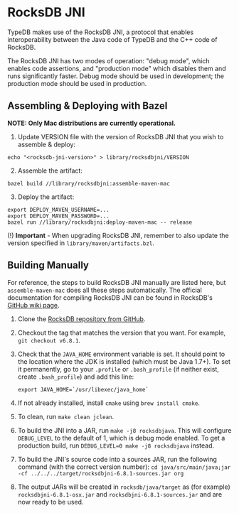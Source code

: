 # RocksDB JNI

TypeDB makes use of the RocksDB JNI, a protocol that enables interoperability between the Java code of TypeDB and the
C++ code of RocksDB.

The RocksDB JNI has two modes of operation: "debug mode", which enables code assertions, and "production mode" which
disables them and runs significantly faster. Debug mode should be used in development; the production mode should be
used in production.

## Assembling & Deploying with Bazel

**NOTE: Only Mac distributions are currently operational.**


1. Update VERSION file with the version of RocksDB JNI that you wish to assemble & deploy:
```
echo "<rocksdb-jni-version>" > library/rocksdbjni/VERSION
```

2. Assemble the artifact:
```
bazel build //library/rocksdbjni:assemble-maven-mac
```

3. Deploy the artifact:
```
export DEPLOY_MAVEN_USERNAME=...
export DEPLOY_MAVEN_PASSWORD=...
bazel run //library/rocksdbjni:deploy-maven-mac -- release
```

(!) **Important** - When upgrading RocksDB JNI, remember to also update the version specified in `library/maven/artifacts.bzl`.

## Building Manually 

For reference, the steps to build RocksDB JNI manually are listed here, but `assemble-maven-mac` does all these steps automatically.
The official documentation for compiling RocksDB JNI can be found in RocksDB's [GitHub wiki page](https://github.com/facebook/rocksdb/wiki/RocksJava-Basics).

1. Clone the [RocksDB repository from GitHub](https://github.com/facebook/rocksdb).

2. Checkout the tag that matches the version that you want. For example, `git checkout v6.8.1`.

3. Check that the `JAVA_HOME` environment variable is set. It should point to the location where the JDK is installed
(which must be Java 1.7+). To set it permanently, go to your `.profile` or `.bash_profile` (if neither exist, create
`.bash_profile`) and add this line:

    ```
    export JAVA_HOME=`/usr/libexec/java_home`
    ```

4. If not already installed, install `cmake` using `brew install cmake`.

5. To clean, run `make clean jclean`.

6. To build the JNI into a JAR, run `make -j8 rocksdbjava`. This will configure `DEBUG_LEVEL` to the default of 1,
which is debug mode enabled. To get a production build, run `DEBUG_LEVEL=0 make -j8 rocksdbjava` instead.

7. To build the JNI's source code into a sources JAR, run the following command (with the correct version number):
`cd java/src/main/java;jar -cf ../../../target/rocksdbjni-6.8.1-sources.jar org`

8. The output JARs will be created in `rocksdb/java/target` as (for example) `rocksdbjni-6.8.1-osx.jar` and
`rocksdbjni-6.8.1-sources.jar` and are now ready to be used.
